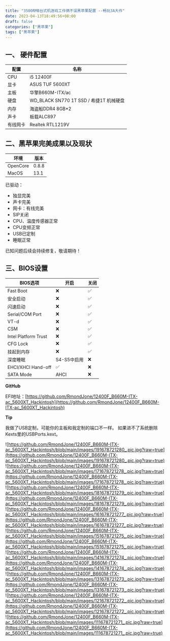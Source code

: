 ```yaml
---
title: "3500RMB台式机游戏工作俩不误黑苹果配置 --畅玩3A大作"
date: 2023-04-13T18:49:56+08:00
draft: false
categories: ["黑苹果"]
tags: ["黑苹果"]
---
```


## 一、 硬件配置

配置|名称
--|--
CPU|i5 12400F
显卡|ASUS TUF 5600XT
主板|华擎B660M-ITX/ac
硬盘|WD_BLACK SN770 1T SSD / 希捷1T 机械硬盘
内存|海盗船DDR4 8GB*2
声卡|板载ALC897
有线网卡| Realtek RTL1219V

## 二、黑苹果完美成果以及现状

环境|版本
--|--
OpenCore|0.8.8
MacOS |13.1

已驱动：

* 独显完美
* 声卡完美
* 网卡：有线完美
* SIP关闭
* CPU、温度传感器正常
* CPU变频正常
* USB已定制
* 睡眠正常

已知问题后续会持续修复，敬请期待！

## 三、BIOS设置

BIOS选项|开启|关闭
--|--|--
Fast Boot|❌|✅
安全启动|❌|✅
闪速启动|❌|✅
Serial/COM Port|❌|✅
VT-d|❌|✅
CSM|❌|✅
Intel Platform Trust|❌|✅
CFG Lock|❌|✅
挂起到内存|❌|✅
深度睡眠|S4-S5中启用|❌
EHCI/XHCI Hand-off|✅|❌
SATA Mode|AHCI|❌

**GitHub**

EFI地址：[https://github.com/RmondJone/12400F_B660M-ITX-ac_5600XT_Hackintosh](https://github.com/RmondJone/12400F_B660M-ITX-ac_5600XT_Hackintosh)

**Tip**

我做了USB定制，可能你的主板和我定制的端口不一样。 如果进不了系统删除Kexts里的USBPorts.kext。

![https://github.com/RmondJone/12400F_B660M-ITX-ac_5600XT_Hackintosh/blob/main/images/191678721280_.pic.jpg?raw=true](https://github.com/RmondJone/12400F_B660M-ITX-ac_5600XT_Hackintosh/blob/main/images/191678721280_.pic.jpg?raw=true)
![https://github.com/RmondJone/12400F_B660M-ITX-ac_5600XT_Hackintosh/blob/main/images/171678721278_.pic.jpg?raw=true](https://github.com/RmondJone/12400F_B660M-ITX-ac_5600XT_Hackintosh/blob/main/images/171678721278_.pic.jpg?raw=true)
![https://github.com/RmondJone/12400F_B660M-ITX-ac_5600XT_Hackintosh/blob/main/images/181678721279_.pic.jpg?raw=true](https://github.com/RmondJone/12400F_B660M-ITX-ac_5600XT_Hackintosh/blob/main/images/181678721279_.pic.jpg?raw=true)
![https://github.com/RmondJone/12400F_B660M-ITX-ac_5600XT_Hackintosh/blob/main/images/161678721277_.pic.jpg?raw=true](https://github.com/RmondJone/12400F_B660M-ITX-ac_5600XT_Hackintosh/blob/main/images/161678721277_.pic.jpg?raw=true)
![https://github.com/RmondJone/12400F_B660M-ITX-ac_5600XT_Hackintosh/blob/main/images/151678721275_.pic.jpg?raw=true](https://github.com/RmondJone/12400F_B660M-ITX-ac_5600XT_Hackintosh/blob/main/images/151678721275_.pic.jpg?raw=true)
![https://github.com/RmondJone/12400F_B660M-ITX-ac_5600XT_Hackintosh/blob/main/images/141678721274_.pic.jpg?raw=true](https://github.com/RmondJone/12400F_B660M-ITX-ac_5600XT_Hackintosh/blob/main/images/141678721274_.pic.jpg?raw=true)
![https://github.com/RmondJone/12400F_B660M-ITX-ac_5600XT_Hackintosh/blob/main/images/131678721273_.pic.jpg?raw=true](https://github.com/RmondJone/12400F_B660M-ITX-ac_5600XT_Hackintosh/blob/main/images/131678721273_.pic.jpg?raw=true)
![https://github.com/RmondJone/12400F_B660M-ITX-ac_5600XT_Hackintosh/blob/main/images/121678721272_.pic.jpg?raw=true](https://github.com/RmondJone/12400F_B660M-ITX-ac_5600XT_Hackintosh/blob/main/images/121678721272_.pic.jpg?raw=true)
![https://github.com/RmondJone/12400F_B660M-ITX-ac_5600XT_Hackintosh/blob/main/images/111678721271_.pic.jpg?raw=true](https://github.com/RmondJone/12400F_B660M-ITX-ac_5600XT_Hackintosh/blob/main/images/111678721271_.pic.jpg?raw=true)

